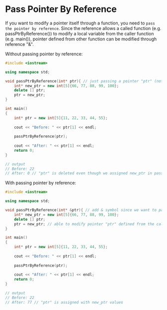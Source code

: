 # Pass Pointer By Reference

If you want to modify a pointer itself through a function, you need to ```pass the pointer by reference```. Since the reference allows a called function (e.g. passPtrByReference()) to modify a local variable from the caller function (e.g. main()), pointer defined from other function can be modified through reference "&".

Without passing pointer by reference:
```c++
#include <iostream>

using namespace std;

void passPtrByReference(int* ptr){ // just passing a pointer "ptr" (note that this is not pass by reference)
    int* new_ptr = new int[5]{66, 77, 88, 99, 100};
    delete [] ptr;
    ptr = new_ptr;
}

int main()
{
    int* ptr = new int[5]{11, 22, 33, 44, 55};
    
    cout << "Before: " << ptr[1] << endl;
    
    passPtrByReference(ptr);
    
    cout << "After: " << ptr[1] << endl;
    return 0;
}

// output
// Before: 22
// After: 0 // "ptr" is deleted even though we assigned new_ptr in passPtrByReference() function
```

With passing pointer by reference:
```c++
#include <iostream>

using namespace std;

void passPtrByReference(int* &ptr){ // add & symbol since we want to pass the pointer "ptr" by reference 
    int* new_ptr = new int[5]{66, 77, 88, 99, 100};
    delete [] ptr;
    ptr = new_ptr; // able to modify pointer "ptr" defined from the caller (in this case, main()) function
}

int main()
{
    int* ptr = new int[5]{11, 22, 33, 44, 55};
    
    cout << "Before: " << ptr[1] << endl;
    
    passPtrByReference(ptr);
    
    cout << "After: " << ptr[1] << endl;
    return 0;
}

// output
// Before: 22
// After: 77 // "ptr" is assigned with new_ptr values
```
